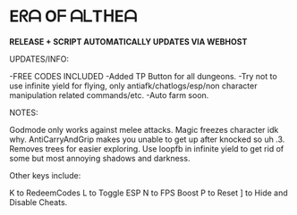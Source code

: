 # Eᖇᗩ Oᖴ ᗩᒪTᕼEᗩ

**RELEASE + SCRIPT AUTOMATICALLY UPDATES VIA WEBHOST**

UPDATES/INFO:

-FREE CODES INCLUDED
-Added TP Button for all dungeons.
-Try not to use infinite yield for flying, only antiafk/chatlogs/esp/non character manipulation related commands/etc.
-Auto farm soon.

NOTES: 

Godmode only works against melee attacks. Magic freezes character idk why.
AntiCarryAndGrip makes you unable to get up after knocked so uh .3.
Removes trees for easier exploring.
Use loopfb in infinite yield to get rid of some but most annoying shadows and darkness.

Other keys include: 

K to RedeemCodes
L to Toggle ESP
N to FPS Boost
P to Reset
] to Hide and Disable Cheats.
